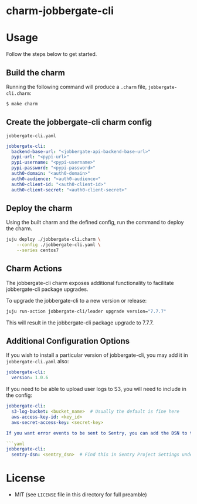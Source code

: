 # charm-jobbergate-cli


# Usage

Follow the steps below to get started.

## Build the charm

Running the following command will produce a `.charm` file, `jobbergate-cli.charm`:

```bash
$ make charm
```

## Create the jobbergate-cli charm config

`jobbergate-cli.yaml`

```yaml
jobbergate-cli:
  backend-base-url: "<jobbergate-api-backend-base-url>"
  pypi-url: "<pypi-url>"
  pypi-username: "<pypi-username>"
  pypi-password: "<pypi-password>"
  auth0-domain: "<auth0-domain>"
  auth0-audience: "<auth0-audience>"
  auth0-client-id: "<auth0-client-id>"
  auth0-client-secret: "<auth0-client-secret>"
```


## Deploy the charm
Using the built charm and the defined config, run the command to deploy the charm.
```bash
juju deploy ./jobbergate-cli.charm \
    --config ./jobbergate-cli.yaml \
    --series centos7
```

## Charm Actions
The jobbergate-cli charm exposes additional functionality to facilitate jobbergate-cli
package upgrades.

To upgrade the jobbergate-cli to a new version or release:
```bash
juju run-action jobbergate-cli/leader upgrade version="7.7.7"
```

This will result in the jobbergate-cli package upgrade to 7.7.7.


## Additional Configuration Options

If you wish to install a particular version of jobbergate-cli, you may add it in
`jobbergate-cli.yaml` also:

```yaml
jobbergate-cli:
  version: 1.0.6
```

If you need to be able to upload user logs to S3, you will need to include in the config:

```yaml
jobbergate-cli:
  s3-log-bucket: <bucket_name>  # Usually the default is fine here
  aws-access-key-id: <key_id>
  aws-secret-access-key: <secret-key>

If you want error events to be sent to Sentry, you can add the DSN to the config:

```yaml
jobbergate-cli:
  sentry-dsn: <sentry_dsn>  # Find this in Sentry Project Settings under "Client Keys".
```


# License
* MIT (see `LICENSE` file in this directory for full preamble)
